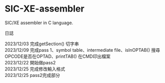 # SIC-XE-assembler

SIC/XE assembler in C language.  

日誌   

2023/12/03 完成getSection() 切字串  
2023/12/09 完成pass 1、symbol table、intermediate file、isInOPTAB() 搜尋OPCODE是否在OPTAD、printTAB() 在CMD印出檔案  
2023/12/22 開始做pass2  
2023/12/25 完成修改輸入格式  
2023/12/25 pass2完成部分   


